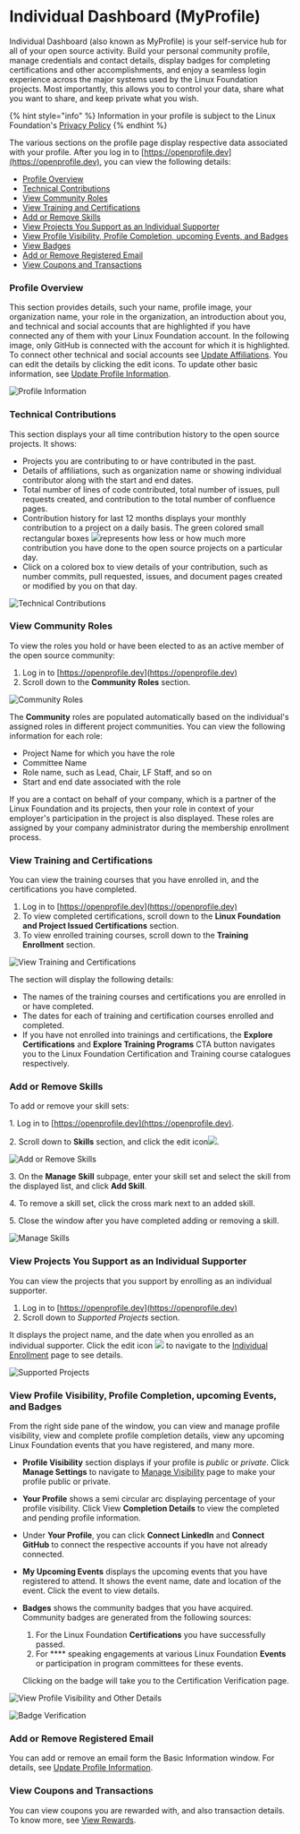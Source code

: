 # Individual Dashboard (MyProfile)

Individual Dashboard (also known as MyProfile) is your self-service hub for all of your open source activity. Build your personal community profile, manage credentials and contact details, display badges for completing certifications and other accomplishments, and enjoy a seamless login experience across the major systems used by the Linux Foundation projects. Most importantly, this allows you to control your data, share what you want to share, and keep private what you wish.

{% hint style="info" %}
Information in your profile is subject to the Linux Foundation's [Privacy Policy](https://linuxfoundation.org/privacy)
{% endhint %}

The various sections on the profile page display respective data associated with your profile. After you log in to [https://openprofile.dev](https://openprofile.dev), you can view the following details:

* [Profile Overview](./#profile-overview)
* [Technical Contributions](./#technical-contributions)
* [View Community Roles](./#view-community-roles)
* [View Training and Certifications](./#view-training-and-certifications)
* [Add or Remove Skills](./#add-or-remove-skills)
* [View Projects You Support as an Individual Supporter](./#view-projects-you-support-as-an-individual-supporter)
* [View Profile Visibility, Profile Completion, upcoming Events, and Badges](./#view-profile-visibility-profile-completion-upcoming-events-and-badges)
* [View Badges](./#view-badges)
* [Add or Remove Registered Email](./#add-or-remove-registered-email)
* [View Coupons and Transactions](./#view-coupons-and-transactions)

### Profile Overview

This section provides details, such your name, profile image, your organization name, your role in the organization, an introduction about you, and technical and social accounts that are highlighted if you have connected any of them with your Linux Foundation account. In the following image, only GitHub is connected with the account for which it is highlighted. To connect other technical and social accounts see [Update Affiliations](update-affiliations.md). You can edit the details by clicking the edit icons. To update other basic information, see [Update Profile Information](update-profile-information.md).

![Profile Information](<../.gitbook/assets/profile information.png>)

### **Technical Contributions**

This section displays your all time contribution history to the open source projects. It shows:

* Projects you are contributing to or have contributed in the past.
* Details of affiliations, such as organization name or showing individual contributor along with the start and end dates.
* Total number of lines of code contributed, total number of issues, pull requests created, and contribution to the total number of confluence pages.
* Contribution history for last 12 months displays your monthly contribution to a project on a daily basis. The green colored small rectangular boxes ![](<../.gitbook/assets/colored boxes.png>)represents how less or how much more contribution you have done to the open source projects on a particular day.
* Click on a colored box to view details of your contribution, such as number commits, pull requested, issues, and document pages created or modified by you on that day.

![Technical Contributions](<../.gitbook/assets/technical contributions.png>)

### View Community Roles

To view the roles you hold or have been elected to as an active member of the open source community:

1. Log in to [https://openprofile.dev](https://openprofile.dev)
2. Scroll down to the **Community** **Roles** section.

![Community Roles](<../.gitbook/assets/community roles.png>)

The **Community** roles are populated automatically based on the individual's assigned roles in different project communities. You can view the following information for each role:

* Project Name for which you have the role
* Committee Name
* Role name, such as Lead, Chair, LF Staff, and so on
* Start and end date associated with the role

If you are a contact on behalf of your company, which is a partner of the Linux Foundation and its projects, then your role in context of your employer's participation in the project is also displayed. These roles are assigned by your company administrator during the membership enrollment process.

### View Training and Certifications

You can view the training courses that you have enrolled in, and the certifications you have completed.

1. Log in to [https://openprofile.dev](https://openprofile.dev)
2. To view completed certifications, scroll down to the **Linux Foundation and Project Issued Certifications** section.
3. To view enrolled training courses, scroll down to the **Training Enrollment** section.

![View Training and Certifications](<../.gitbook/assets/training and certification sections.png>)

The section will display the following details:

* The names of the training courses and certifications you are enrolled in or have completed.
* The dates for each of training and certification courses enrolled and completed.
* If you have not enrolled into trainings and certifications, the **Explore Certifications** and **Explore Training Programs** CTA button navigates you to the Linux Foundation Certification and Training course catalogues respectively.

### Add or Remove Skills

To add or remove your skill sets:

1\. Log in to [https://openprofile.dev](https://openprofile.dev).

2\. Scroll down to **Skills** section, and click the edit icon![](https://files.gitbook.com/v0/b/gitbook-x-prod.appspot.com/o/spaces%2F-M2DCN9UgoRgMEkgnLyP-887967055%2Fuploads%2FBQ6OC0h0UHvmR0NFmQ8l%2FEdit\_Icon.png?alt=media\&token=1d8e04b5-0984-4018-bd1a-126e5b4d95a6).

![Add or Remove Skills](https://files.gitbook.com/v0/b/gitbook-x-prod.appspot.com/o/spaces%2F-M2DCN9UgoRgMEkgnLyP-887967055%2Fuploads%2F7fnc9xf3yZ9C1QCccVgh%2Fskills.png?alt=media\&token=20e1d4a6-aa44-4a47-aa63-aded8df64720)

3\. On the **Manage** **Skill** subpage, enter your skill set and select the skill from the displayed list, and click **Add Skill**.

4\. To remove a skill set, click the cross mark next to an added skill.

5\. Close the window after you have completed adding or removing a skill.

![Manage Skills](<../.gitbook/assets/manage skills.png>)

### View Projects You Support as an Individual Supporter

You can view the projects that you support by enrolling as an individual supporter.

1. Log in to [https://openprofile.dev](https://openprofile.dev)
2. Scroll down to _Supported Projects_ section.

It displays the project name, and the date when you enrolled as an individual supporter. Click the edit icon ![](../.gitbook/assets/Edit\_Icon.png) to navigate to the [Individual Enrollment](individual-enrollments.md) page to see details.

![Supported Projects](<../.gitbook/assets/supported projects.png>)

### View Profile Visibility, Profile Completion, upcoming Events, and Badges

From the right side pane of the window, you can view and manage profile visibility, view and complete profile completion details, view any upcoming Linux Foundation events that you have registered, and many more.

* **Profile Visibility** section displays if your profile is _public_ or _private_. Click **Manage Settings** to navigate to [Manage Visibility](manage-profile-visibility.md) page to make your profile public or private.
* **Your Profile** shows a semi circular arc displaying percentage of your profile visibility. Click View **Completion Details** to view the completed and pending profile information.
* Under **Your Profile**, you can click **Connect LinkedIn** and **Connect GitHub** to connect the respective accounts if you have not already connected.
* **My Upcoming Events** displays the upcoming events that you have registered to attend. It shows the event name, date and location of the event. Click the event to view details.
*   **Badges** shows the community badges that you have acquired. Community badges are generated from the following sources:

    1. For the Linux Foundation **Certifications** you have successfully passed.
    2. For \*\*\*\* speaking engagements at various Linux Foundation **Events** or participation in program committees for these events.

    Clicking on the badge will take you to the Certification Verification page.

![View Profile Visibility and Other Details](<../.gitbook/assets/profile visibility and other details.png>)

![Badge Verification](<../.gitbook/assets/badge verification.png>)

### Add or Remove Registered Email

You can add or remove an email form the Basic Information window. For details, see [Update Profile Information](update-profile-information.md).

### View Coupons and Transactions

You can view coupons you are rewarded with, and also transaction details. To know more, see [View Rewards](view-rewards.md).
